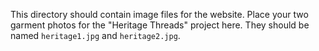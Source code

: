 This directory should contain image files for the website.
Place your two garment photos for the "Heritage Threads" project here.
They should be named `heritage1.jpg` and `heritage2.jpg`.
